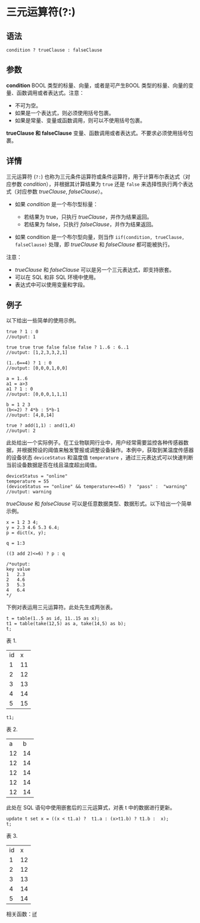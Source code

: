 # **三元运算符(?:)**

## 语法

`condition ? trueClause :
falseClause`

## 参数

**condition** BOOL 类型的标量、向量，或者是可产生BOOL 类型的标量、向量的变量、函数调用或者表达式。注意：

* 不可为空。
* 如果是一个表达式，则必须使用括号包裹。
* 如果是常量、变量或函数调用，则可以不使用括号包裹。

**trueClause 和 falseClause** 变量、函数调用或者表达式。不要求必须使用括号包裹。

## 详情

三元运算符 (`?:`) 也称为三元条件运算符或条件运算符，用于计算布尔表达式（对应参数
*condition*），并根据其计算结果为 `true` 还是 `false`
来选择性执行两个表达式（对应参数 *trueClause*, *falseClause*）。

* 如果 *condition* 是一个布尔型标量：

  + 若结果为 true，只执行 *trueClause*，并作为结果返回。
  + 若结果为 false，只执行 *falseClause*，并作为结果返回。
* 如果 condition 是一个布尔型向量，则当作 `iif(condition, trueClause,
  falseClause)` 处理，即 *trueClause* 和 *falseClause*
  都可能被执行。

注意：

* *trueClause* 和 *falseClause* 可以是另一个三元表达式，即支持嵌套。
* 可以在 SQL 和非 SQL 环境中使用。
* 表达式中可以使用变量和字段。

## 例子

以下给出一些简单的使用示例。

```
true ? 1 : 0
//output: 1

true true true false false false ? 1..6 : 6..1
//output: [1,2,3,3,2,1]

(1..6==4) ? 1 : 0
//output: [0,0,0,1,0,0]

a = 1..6
a1 = a>3
a1 ? 1 : 0
//output: [0,0,0,1,1,1]

b = 1 2 3
(b<=2) ? 4*b : 5*b-1
//output: [4,8,14]

true ? add(1,1) : and(1,4)
//output: 2
```

此处给出一个实际例子。在工业物联网行业中，用户经常需要监控各种传感器数据，并根据预设的阈值来触发警报或调整设备操作。本例中，获取到某温度传感器的设备状态
`deviceStatus` 和温度值 `temperature`
，通过三元表达式可以快速判断当前设备数据是否在线且温度超出阈值。

```
deviceStatus = "online"
temperature = 55
(deviceStatus == "online" && temperature<=45) ?  "pass" :  "warning"
//output: warning
```

*trueClause* 和 *falseClause*
可以是任意数据类型、数据形式。以下给出一个简单示例。

```
x = 1 2 3 4;
y = 2.3 4.6 5.3 6.4;
p = dict(x, y);

q = 1:3

((3 add 2)<=6) ? p : q

/*output:
key	value
1	2.3
2	4.6
3	5.3
4	6.4
*/
```

下例对表运用三元运算符。此处先生成两张表。

```
t = table(1..5 as id, 11..15 as x);
t1 = table(take(12,5) as a, take(14,5) as b);
t;
```

表 1.

|  |  |
| --- | --- |
| id | x |
| 1 | 11 |
| 2 | 12 |
| 3 | 13 |
| 4 | 14 |
| 5 | 15 |

```
t1;
```

表 2.

|  |  |
| --- | --- |
| a | b |
| 12 | 14 |
| 12 | 14 |
| 12 | 14 |
| 12 | 14 |
| 12 | 14 |

此处在 SQL 语句中使用嵌套后的三元运算式，对表 t 中的数据进行更新。

```
update t set x = ((x < t1.a) ?  t1.a : (x>t1.b) ? t1.b :  x);
t;
```

表 3.

|  |  |
| --- | --- |
| id | x |
| 1 | 12 |
| 2 | 12 |
| 3 | 13 |
| 4 | 14 |
| 5 | 14 |

相关函数：[iif](../../funcs/i/iif.md)

